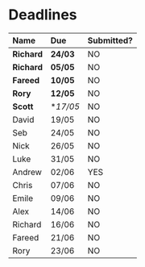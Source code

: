 # Deadlines

| Name        | Due        | Submitted? |
| :---------- | :--------- | :--------- |
| **Richard** | **24/03**  | NO         |
| **Richard** | **05/05**  | NO         |
| **Fareed**  | **10/05**  | NO         |
| **Rory**    | **12/05**  | NO         |
| **Scott**   | **17/05*   | NO         |
| David       | 19/05      | NO         |
| Seb         | 24/05      | NO         |
| Nick        | 26/05      | NO         |
| Luke        | 31/05      | NO         |
| Andrew      | 02/06      | YES        |
| Chris       | 07/06      | NO         |
| Emile       | 09/06      | NO         |
| Alex        | 14/06      | NO         |
| Richard     | 16/06      | NO         |
| Fareed      | 21/06      | NO         |
| Rory        | 23/06      | NO         |
